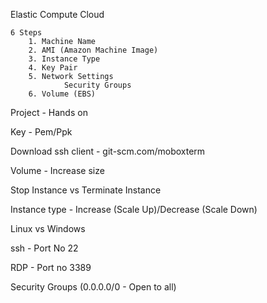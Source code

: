 
Elastic Compute Cloud

    6 Steps
        1. Machine Name
        2. AMI (Amazon Machine Image)
        3. Instance Type 
        4. Key Pair
        5. Network Settings
                Security Groups
        6. Volume (EBS)

Project - Hands on

Key - Pem/Ppk

Download ssh client - git-scm.com/moboxterm

Volume - Increase size

Stop Instance vs Terminate Instance

Instance type - Increase (Scale Up)/Decrease (Scale Down)

Linux vs Windows

ssh - Port No 22

RDP - Port no 3389

Security Groups (0.0.0.0/0 - Open to all)
        
